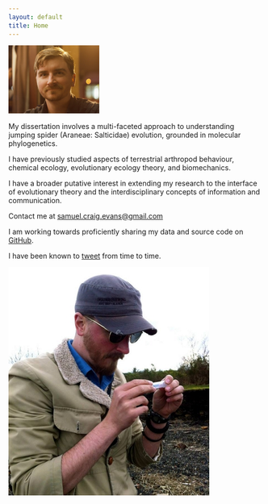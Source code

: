 ```yaml
---
layout: default
title: Home
---
```


![photo by Sean McCann, ibycter.com](https://raw.githubusercontent.com/scevans/scevans.github.io/master/images/Sam_fries_Sept2014.png)

My dissertation involves a multi-faceted approach to understanding jumping spider (Araneae: Salticidae) evolution, grounded in molecular phylogenetics.

I have previously studied aspects of terrestrial arthropod behaviour, chemical ecology, evolutionary ecology theory, and biomechanics.

I have a broader putative interest in extending my research to the interface of evolutionary theory and the interdisciplinary concepts of information and communication. 

Contact me at [samuel.craig.evans@gmail.com](mailto:samuel.craig.evans@gmail.com)

I am working towards proficiently sharing my data and source code on [GitHub](https://github.com/scevans).

I have been known to [tweet](https://twitter.com/sc_evans) from time to time.

![observing a riparian lycosid on Vancouver Island](https://raw.githubusercontent.com/scevans/scevans.github.io/master/images/sam_beach_Royston.jpg)
